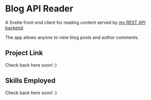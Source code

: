# Blog API Reader

A Svelte front-end client for reading content served by [my REST API backend](https://github.com/digidub/blog-api).

The app allows anyone to view blog posts and author comments.

## Project Link

Check back here soon! :)

## Skills Employed

Check back here soon! :)
